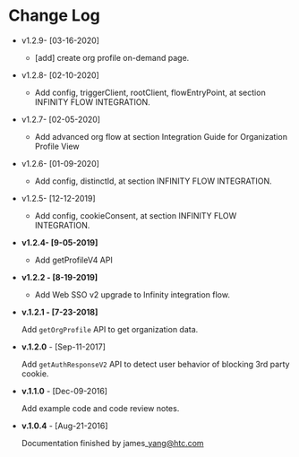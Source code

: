# Change Log

* v1.2.9- \[03-16-2020\]
  * \[add\] create org profile on-demand page.
* v1.2.8- \[02-10-2020\]
  * Add config, triggerClient, rootClient, flowEntryPoint, at section INFINITY FLOW INTEGRATION.
* v1.2.7- \[02-05-2020\]
  * Add advanced org flow at section Integration Guide for Organization Profile View
* v1.2.6- \[01-09-2020\]
  * Add config, distinctId, at section INFINITY FLOW INTEGRATION.
* v1.2.5- \[12-12-2019\]
  * Add config, cookieConsent, at section INFINITY FLOW INTEGRATION.
* **v1.2.4- \[9-05-2019\]**
  * Add getProfileV4 API
* **v1.2.2 -  \[8-19-2019\]**
  * Add Web SSO v2 upgrade to Infinity integration flow.
* **v.1.2.1 - \[7-23-2018\]**

  Add `getOrgProfile` API to get organization data.

* **v.1.2.0** - \[Sep-11-2017\]

  Add `getAuthResponseV2` API to detect user behavior of blocking 3rd party cookie.

* **v.1.1.0** - \[Dec-09-2016\]

  Add example code and code review notes.

* **v.1.0.4** - \[Aug-21-2016\]

  Documentation finished by james\_yang@htc.com


